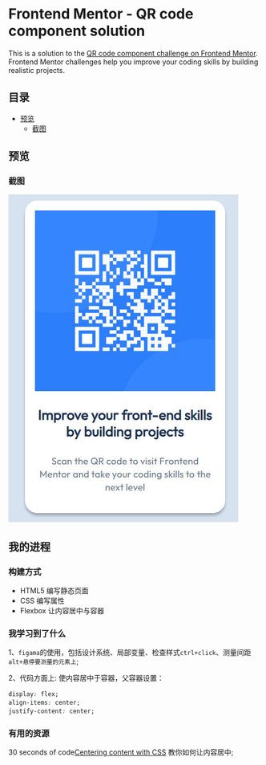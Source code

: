 # Frontend Mentor - QR code component solution

This is a solution to the [QR code component challenge on Frontend Mentor](https://www.frontendmentor.io/challenges/qr-code-component-iux_sIO_H). Frontend Mentor challenges help you improve your coding skills by building realistic projects.

## 目录

- [预览](#预览)
  - [截图](#截图)

## 预览

### 截图

![](./screenshot.jpg)

## 我的进程

### 构建方式

- HTML5 编写静态页面
- CSS 编写属性
- Flexbox 让内容居中与容器

### 我学习到了什么

1、`figama`的使用，包括设计系统、局部变量、检查样式`ctrl+click`、测量间距`alt+悬停要测量的元素上`;

2、代码方面上: 使内容居中于容器，父容器设置：

```css
display: flex;
align-items: center;
justify-content: center;
```

### 有用的资源

30 seconds of code[Centering content with CSS](https://www.30secondsofcode.org/css/s/centering/) 教你如何让内容居中;
